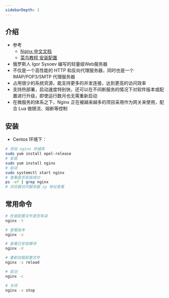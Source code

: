 ```yaml
---
sidebarDepth: 2
---
```


## 介绍

+ 参考
  + [Nginx 中文文档](https://www.nginx.cn/doc/)
  + [菜鸟教程 安装配置](https://www.runoob.com/linux/nginx-install-setup.html)
+ 俄罗斯人 Igor Sysoev 编写的轻量级Web服务器
+ 不仅是一个高性能的 HTTP 和反向代理服务器，同时也是一个 IMAP/POP3/SMTP 代理服务器
+ 占用很少的系统资源，能支持更多的并发连接，达到更高的访问效率
+ 支持热部署，启动速度特别快，还可以在不间断服务的情况下对软件版本或配置进行升级，即使运行数月也无需重新启动
+ 在微服务的体系之下，Nginx 正在被越来越多的项目采用作为网关来使用，配合 Lua 做限流、熔断等控制




## 安装

+ Centos 环境下：
```sh
# 添加 nginx 存储库
sudo yum install epel-release
# 安装
sudo yum install nginx
# 启动
sudo systemctl start nginx
# 查看是否安装成功
ps -ef | grep nginx
# 浏览器访问服务器 ip 地址查看
```


## 常用命令

```sh
# 检查配置文件是否有误
nginx -t

# 查看版本
nginx -v

# 查看已安装模块
nginx -V

# 重新加载配置文件
nginx -s reload

# 启动
nginx -c

# 关闭
nginx -s stop
```